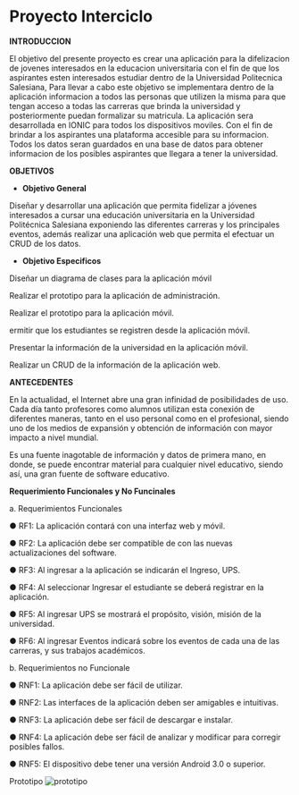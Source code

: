 # Proyecto Interciclo

**INTRODUCCION** 

El objetivo del presente proyecto es crear una aplicación para la difelizacion de jovenes interesados en la educacion universitaria con el fin de que los aspirantes esten interesados estudiar dentro de la Universidad Politecnica Salesiana, Para llevar a cabo este objetivo se implementara dentro de la aplicación informacion a todos las personas que utilizen la misma para que tengan acceso a todas las carreras que brinda la universidad y posteriormente puedan formalizar su matricula. La aplicación sera desarrollada en IONIC para todos los dispositivos moviles. Con el fin de brindar a los aspirantes una plataforma accesible para su informacion. Todos los datos seran guardados en una base de datos para obtener informacion de los posibles aspirantes que llegara a tener la universidad. 

**OBJETIVOS**

 * **Objetivo General**

Diseñar y desarrollar una aplicación que permita fidelizar a jóvenes interesados a cursar una  educación universitaria en la Universidad Politécnica Salesiana exponiendo las diferentes carreras y los principales eventos, además realizar una aplicación web que permita el efectuar un CRUD de los datos.


- **Objetivo Especificos** 

Diseñar un diagrama de clases para la aplicación móvil

Realizar el prototipo para la aplicación de administración.

Realizar el prototipo para la aplicación móvil.

ermitir que los estudiantes se registren desde la aplicación móvil.

Presentar la  información de la universidad en la aplicación móvil.

Realizar un CRUD de la información de la aplicación web.


**ANTECEDENTES**

En la actualidad, el Internet abre una gran infinidad de posibilidades de uso. Cada día tanto profesores como alumnos utilizan esta conexión de diferentes maneras, tanto en el uso personal como en el profesional, siendo uno de los medios de expansión y obtención de información con mayor impacto a nivel mundial.

Es una fuente inagotable de información y datos de primera mano, en donde, se puede encontrar material para cualquier nivel educativo, siendo así, una gran fuente de software educativo.


**Requerimiento Funcionales y No Funcinales**

a.	Requerimientos Funcionales

●	RF1: La aplicación contará con una interfaz web y móvil.  

●	RF2: La aplicación debe ser compatible de con las nuevas actualizaciones del software. 

●	RF3: Al ingresar a la aplicación se indicarán el Ingreso, UPS.

●	RF4: Al seleccionar Ingresar el estudiante se deberá registrar en la aplicación.

●	RF5: Al ingresar UPS se mostrará el propósito, visión, misión de la universidad. 

●	RF6: Al ingresar  Eventos  indicará sobre los  eventos de cada una de las carreras, y sus  trabajos académicos.
 


b.	Requerimientos no Funcionale


●	RNF1: La aplicación debe ser fácil de utilizar.

●	RNF2: Las interfaces de la aplicación deben ser amigables e intuitivas.

●	RNF3: La aplicación debe ser fácil de descargar e instalar. 

●	RNF4: La aplicación debe ser fácil de analizar y modificar para corregir posibles fallos.

●	RNF5: El dispositivo debe tener una versión Android 3.0 o superior.





Prototipo
![prototipo](https://user-images.githubusercontent.com/47520065/58437933-caa5fd80-8091-11e9-8088-1b8b1fb076be.png)

